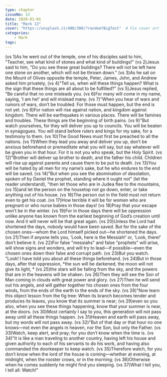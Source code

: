```yaml
---
type: chapter
issueNo: 13
date: 2020-01-01
title: "Mark 13"
cover: "https://unsplash.it/400/300/?random?BigTest"  # Fix cover art
categories: 
    - Mark
tags:
---
```


(vs 1)As he went out of the temple, one of his disciples said to him, "Teacher, see what kind of stones and what kind of buildings!"  (vs 2)Jesus said to him, "Do you see these great buildings? There will not be left here one stone on another, which will not be thrown down."  (vs 3)As he sat on the Mount of Olives opposite the temple, Peter, James, John, and Andrew asked him privately,  (vs 4)"Tell us, when will these things happen? What is the sign that these things are all about to be fulfilled?"  (vs 5)Jesus replied, "Be careful that no one misleads you.  (vs 6)For many will come in my name, saying, ‘I am he!’ and will mislead many.  (vs 7)"When you hear of wars and rumors of wars, don’t be troubled. For those must happen, but the end is not yet.  (vs 8)For nation will rise against nation, and kingdom against kingdom. There will be earthquakes in various places. There will be famines and troubles. These things are the beginning of birth pains.  (vs 9)"But watch yourselves, for they will deliver you up to councils. You will be beaten in synagogues. You will stand before rulers and kings for my sake, for a testimony to them.  (vs 10)The Good News must first be preached to all the nations.  (vs 11)When they lead you away and deliver you up, don’t be anxious beforehand or premeditate what you will say, but say whatever will be given you in that hour. For it is not you who speak, but the Holy Spirit.  (vs 12)"Brother will deliver up brother to death, and the father his child. Children will rise up against parents and cause them to be put to death.  (vs 13)You will be hated by all men for my name’s sake, but he who endures to the end will be saved.  (vs 14)"But when you see the abomination of desolation, spoken of by Daniel the prophet, standing where it ought not" (let the reader understand), "then let those who are in Judea flee to the mountains,  (vs 15)and let the person on the housetop not go down, enter, or take anything out of his house.  (vs 16)The person out in the field must not return even to get his coat.  (vs 17)How terrible it will be for women who are pregnant or who nurse babies in those days!  (vs 18)Pray that your escape won’t be in the winter.  (vs 19)For in those days there will be oppression unlike anyone has known from the earliest beginning of God’s creation until now. And it will never will be that great again.  (vs 20)Unless the Lord had shortened the days, nobody would have been saved. But for the sake of the chosen ones—whom the Lord himself picked out—he shortened the days.  (vs 21)Then if anyone tells you, ‘Look, here is the Messiah!’ or, ‘Look, there!’ don’t believe it.  (vs 22)For false "messiahs" and false "prophets" will arise, will show signs and wonders, and will try to lead—if possible—even the chosen ones down their false and corrupt path.  (vs 23)But you watch. "Look! I have told you about all these things beforehand.  (vs 24)But in those days, after that oppression, *the sun will be darkened, the moon will not give its light, *  (vs 25)the stars will be falling from the sky, and the powers that are in the heavens will be shaken.  (vs 26)Then they will see the Son of Man coming in clouds with great power and glory.  (vs 27)Then he will send out his angels, and will gather together his chosen ones from the four winds, from the ends of the earth to the ends of the sky.  (vs 28)"Now learn this object lesson from the fig tree: When its branch becomes tender and produces its leaves, you know that its summer is near;  (vs 29)even so you also, when you see these things happening, know that your summer is near, at the doors.  (vs 30)Most certainly I say to you, this generation will not pass away until all these things happen.  (vs 31)Heaven and earth will pass away, but my words will not pass away.  (vs 32)"But of that day or that hour no one knows—not even the angels in heaven, nor the Son, but only the Father.  (vs 33)Watch, keep alert, and pray; for you don’t know when the time is.  (vs 34)"It is like a man traveling to another country, having left his house and given authority to each of his servants to do his work, and having also commanded the doorkeeper to keep watch.  (vs 35)Therefore watch, for you don’t know when the lord of the house is coming—whether at evening, at midnight, when the rooster crows, or in the morning;  (vs 36)Otherwise when he comes suddenly he might find you sleeping.  (vs 37)What I tell you, I tell all: Watch!" ﻿
